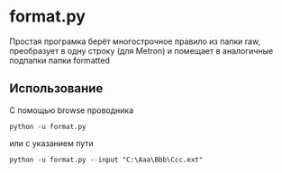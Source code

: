 # format.py
Простая програмка берёт многострочное правило из папки raw, преобразует в одну строку (для Metron) и помещает в аналогичные подпапки папки formatted

## Использование
С помощью browse проводника
```
python -u format.py
```
или с указанием пути
```
python -u format.py --input "C:\Aaa\Bbb\Ccc.ext"
```
